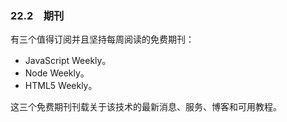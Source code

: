 ### 22.2　期刊

有三个值得订阅并且坚持每周阅读的免费期刊：

+ JavaScript Weekly。
+ Node Weekly。
+ HTML5 Weekly。

这三个免费期刊刊载关于该技术的最新消息、服务、博客和可用教程。

